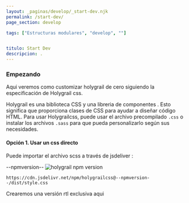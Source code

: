 ```yaml
---
layout: _paginas/develop/_start-dev.njk
permalink: /start-dev/
page_section: develop

tags: ["Estructuras modulares", "develop", ""]


titulo: Start Dev
descripcion: .
---
```


### Empezando

Aqui veremos como customizar holygrail de cero siguiendo la especificación de Holygrail css.

Holygrail es una biblioteca CSS y una libreria de componentes . Esto significa que proporciona clases de CSS para ayudar a diseñar código HTML. Para usar Holygrailcss, puede usar el archivo precompilado `.css` o instalar los archivos `.sass` para que pueda personalizarlo según sus necesidades.

#### Opción 1. Usar un css directo

Puede importar el archivo scss a través de jsdeliver :

--npmversion-- ![holygrail npm version](https://img.shields.io/npm/v/holygrailcss.svg)

`https://cdn.jsdelivr.net/npm/holygrailcss@--npmversion--/dist/style.css`

Crearemos una versión rtl exclusiva aqui
